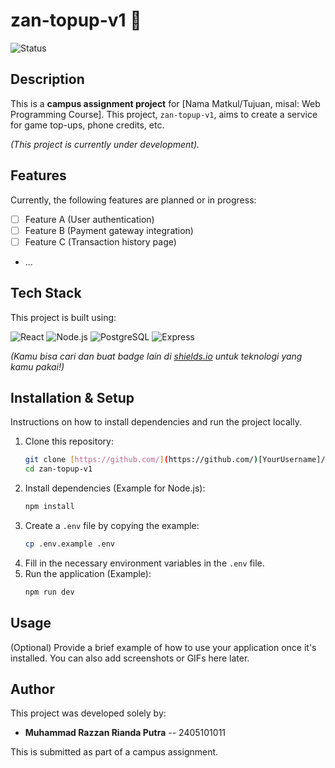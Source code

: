 # <h1>zan-topup-v1 🚀</h1>

![Status](https://img.shields.io/badge/Status-In%20Development-yellow?style=for-the-badge)

## Description

This is a **campus assignment project** for [Nama Matkul/Tujuan, misal: Web Programming Course]. This project, `zan-topup-v1`, aims to create a service for game top-ups, phone credits, etc.

*(This project is currently under development).*

## Features

Currently, the following features are planned or in progress:

* [ ] Feature A (User authentication)
* [ ] Feature B (Payment gateway integration)
* [ ] Feature C (Transaction history page)
* ...

## Tech Stack

This project is built using:

<p align="left">
  <img src="https://img.shields.io/badge/React-61DAFB?style=for-the-badge&logo=react&logoColor=black" alt="React">
  <img src="https://img.shields.io/badge/Node.js-339933?style=for-the-badge&logo=node.js&logoColor=white" alt="Node.js">
  <img src="https://img.shields.io/badge/PostgreSQL-336791?style=for-the-badge&logo=postgresql&logoColor=white" alt="PostgreSQL">
  <img src="https://img.shields.io/badge/Express-000000?style=for-the-badge&logo=express&logoColor=white" alt="Express">
</p>

*(Kamu bisa cari dan buat badge lain di [shields.io](https://shields.io/) untuk teknologi yang kamu pakai!)*

## Installation & Setup

Instructions on how to install dependencies and run the project locally.

1.  Clone this repository:
    ```bash
    git clone [https://github.com/](https://github.com/)[YourUsername]/zan-topup-v1.git
    cd zan-topup-v1
    ```
2.  Install dependencies (Example for Node.js):
    ```bash
    npm install
    ```
3.  Create a `.env` file by copying the example:
    ```bash
    cp .env.example .env
    ```
4.  Fill in the necessary environment variables in the `.env` file.
5.  Run the application (Example):
    ```bash
    npm run dev
    ```

## Usage

(Optional) Provide a brief example of how to use your application once it's installed. You can also add screenshots or GIFs here later.

## Author

This project was developed solely by:

* **Muhammad Razzan Rianda Putra** -- 2405101011

This is submitted as part of a campus assignment.
